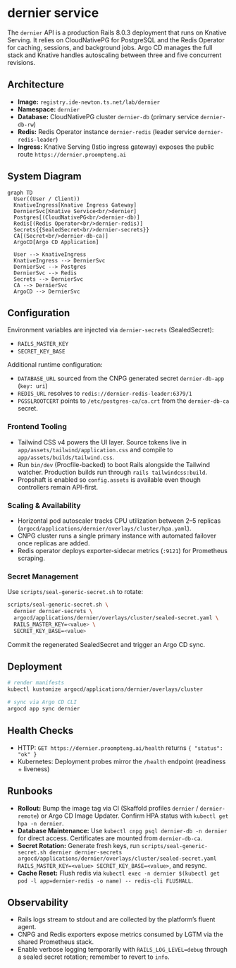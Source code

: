 # dernier service

The `dernier` API is a production Rails 8.0.3 deployment that runs on Knative Serving. It relies on CloudNativePG for PostgreSQL and the Redis Operator for caching, sessions, and background jobs. Argo CD manages the full stack and Knative handles autoscaling between three and five concurrent revisions.

## Architecture

- **Image:** `registry.ide-newton.ts.net/lab/dernier`
- **Namespace:** `dernier`
- **Database:** CloudNativePG cluster `dernier-db` (primary service `dernier-db-rw`)
- **Redis:** Redis Operator instance `dernier-redis` (leader service `dernier-redis-leader`)
- **Ingress:** Knative Serving (Istio ingress gateway) exposes the public route `https://dernier.proompteng.ai`

## System Diagram

```mermaid
graph TD
  User((User / Client))
  KnativeIngress[Knative Ingress Gateway]
  DernierSvc[Knative Service<br/>dernier]
  Postgres[(CloudNativePG<br/>dernier-db)]
  Redis[(Redis Operator<br/>dernier-redis)]
  Secrets{{SealedSecret<br/>dernier-secrets}}
  CA[(Secret<br/>dernier-db-ca)]
  ArgoCD[Argo CD Application]

  User --> KnativeIngress
  KnativeIngress --> DernierSvc
  DernierSvc --> Postgres
  DernierSvc --> Redis
  Secrets --> DernierSvc
  CA --> DernierSvc
  ArgoCD --> DernierSvc
```

## Configuration

Environment variables are injected via `dernier-secrets` (SealedSecret):

- `RAILS_MASTER_KEY`
- `SECRET_KEY_BASE`

Additional runtime configuration:

- `DATABASE_URL` sourced from the CNPG generated secret `dernier-db-app` (`key: uri`)
- `REDIS_URL` resolves to `redis://dernier-redis-leader:6379/1`
- `PGSSLROOTCERT` points to `/etc/postgres-ca/ca.crt` from the `dernier-db-ca` secret.

### Frontend Tooling

- Tailwind CSS v4 powers the UI layer. Source tokens live in `app/assets/tailwind/application.css` and compile to `app/assets/builds/tailwind.css`.
- Run `bin/dev` (Procfile-backed) to boot Rails alongside the Tailwind watcher. Production builds run through `rails tailwindcss:build`.
- Propshaft is enabled so `config.assets` is available even though controllers remain API-first.

### Scaling & Availability

- Horizontal pod autoscaler tracks CPU utilization between 2–5 replicas (`argocd/applications/dernier/overlays/cluster/hpa.yaml`).
- CNPG cluster runs a single primary instance with automated failover once replicas are added.
- Redis operator deploys exporter-sidecar metrics (`:9121`) for Prometheus scraping.

### Secret Management

Use `scripts/seal-generic-secret.sh` to rotate:

```bash
scripts/seal-generic-secret.sh \
  dernier dernier-secrets \
  argocd/applications/dernier/overlays/cluster/sealed-secret.yaml \
  RAILS_MASTER_KEY=<value> \
  SECRET_KEY_BASE=<value>
```

Commit the regenerated SealedSecret and trigger an Argo CD sync.

## Deployment

```bash
# render manifests
kubectl kustomize argocd/applications/dernier/overlays/cluster

# sync via Argo CD CLI
argocd app sync dernier
```

## Health Checks

- HTTP: `GET https://dernier.proompteng.ai/health` returns `{ "status": "ok" }`
- Kubernetes: Deployment probes mirror the `/health` endpoint (readiness + liveness)

## Runbooks

- **Rollout:** Bump the image tag via CI (Skaffold profiles `dernier` / `dernier-remote`) or Argo CD Image Updater. Confirm HPA status with `kubectl get hpa -n dernier`.
- **Database Maintenance:** Use `kubectl cnpg psql dernier-db -n dernier` for direct access. Certificates are mounted from `dernier-db-ca`.
- **Secret Rotation:** Generate fresh keys, run `scripts/seal-generic-secret.sh dernier dernier-secrets argocd/applications/dernier/overlays/cluster/sealed-secret.yaml RAILS_MASTER_KEY=<value> SECRET_KEY_BASE=<value>`, and resync.
- **Cache Reset:** Flush redis via `kubectl exec -n dernier $(kubectl get pod -l app=dernier-redis -o name) -- redis-cli FLUSHALL`.

## Observability

- Rails logs stream to stdout and are collected by the platform’s fluent agent.
- CNPG and Redis exporters expose metrics consumed by LGTM via the shared Prometheus stack.
- Enable verbose logging temporarily with `RAILS_LOG_LEVEL=debug` through a sealed secret rotation; remember to revert to `info`.
